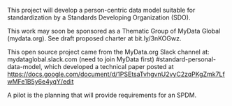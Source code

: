This project will develop a person-centric data model suitable for standardization by a Standards Developing Organization (SDO). 

This work may soon be sponsored as a Thematic Group of MyData Global (mydata.org).  See draft proposed charter at  bit.ly/3nKOGwz.

This open source project came from the MyData.org Slack channel at: mydataglobal.slack.com (need to join MyData first) #standard-personal-data-model, which developed a technical paper posted at https://docs.google.com/document/d/1PSEtsaTvhgvnU2vyC2zqPKgZmk7LfwMFe1B5y6e4yqY/edit

A pilot is the planning that will provide requirements for an SPDM. 
<!--

**Here are some ideas to get you started:**

🙋‍♀️ A short introduction - what is your organization all about?
🌈 Contribution guidelines - how can the community get involved?
👩‍💻 Useful resources - where can the community find your docs? Is there anything else the community should know?
🍿 Fun facts - what does your team eat for breakfast?
🧙 Remember, you can do mighty things with the power of [Markdown](https://docs.github.com/github/writing-on-github/getting-started-with-writing-and-formatting-on-github/basic-writing-and-formatting-syntax)
-->
